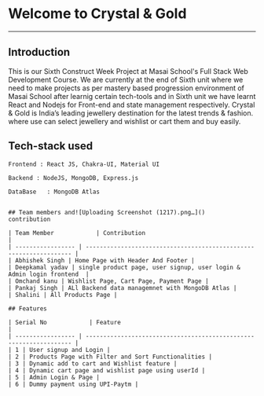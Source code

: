 
# Welcome to Crystal & Gold
---

**Introduction**
---
This is our Sixth Construct Week Project at Masai School's Full Stack Web Development Course. We are currently at the end of Sixth unit where we need to make projects as per mastery based progression environment of Masai School after learnig certain tech-tools and in Sixth unit we have learnt React and Nodejs for Front-end and state management respectively.
Crystal & Gold is India’s leading jewellery destination for the latest trends & fashion. where use can select jewellery and wishlist or cart them and buy easily. 

##  Tech-stack used
  
   ```
   Frontend : React JS, Chakra-UI, Material UI
   
   Backend : NodeJS, MongoDB, Express.js
   
   DataBase   : MongoDB Atlas


 ## Team members and![Uploading Screenshot (1217).png…]()
 contribution

 | Team Member            | Contribution                                                              |
| ----------------- | ------------------------------------------------------------------ |
| Abhishek Singh | Home Page with Header And Footer |
| Deepkamal yadav | single product page, user signup, user login & Admin login frontend  |
| Omchand kanu | Wishlist Page, Cart Page, Payment Page |
| Pankaj Singh | ALl Backend data managemnet with MongoDB Atlas |
| Shalini | All Products Page |

## Features

 | Serial No            | Feature                                                              |
| ----------------- | ------------------------------------------------------------------ |
| 1 | User signup and Login |
| 2 | Products Page with Filter and Sort Functionalities |
| 3 | Dynamic add to cart and Wishlist feature |
| 4 | Dynamic cart page and wishlist page using userId |
| 5 | Admin Login & Page |
| 6 | Dummy payment using UPI-Paytm |

 
